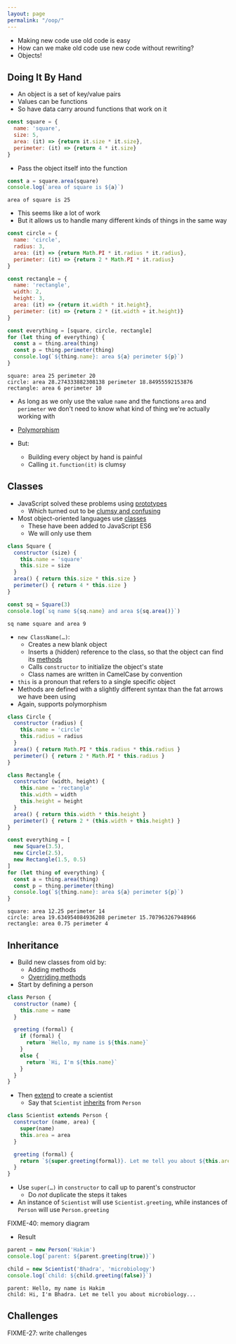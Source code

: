 ```yaml
---
layout: page
permalink: "/oop/"
---
```


- Making new code use old code is easy
- How can we make old code use new code without rewriting?
- Objects!

## Doing It By Hand

- An object is a set of key/value pairs
- Values can be functions
- So have data carry around functions that work on it

<!-- @src/oop/clumsy-objects.js -->
```js
const square = {
  name: 'square',
  size: 5,
  area: (it) => {return it.size * it.size},
  perimeter: (it) => {return 4 * it.size}
}
```

- Pass the object itself into the function

<!-- @src/oop/clumsy-objects.js -->
```js
const a = square.area(square)
console.log(`area of square is ${a}`)
```
```output
area of square is 25
```

- This seems like a lot of work
- But it allows us to handle many different kinds of things in the same way

<!-- @src/oop/clumsy-objects.js -->
```js
const circle = {
  name: 'circle',
  radius: 3,
  area: (it) => {return Math.PI * it.radius * it.radius},
  perimeter: (it) => {return 2 * Math.PI * it.radius}
}

const rectangle = {
  name: 'rectangle',
  width: 2,
  height: 3,
  area: (it) => {return it.width * it.height},
  perimeter: (it) => {return 2 * (it.width + it.height)}
}

const everything = [square, circle, rectangle]
for (let thing of everything) {
  const a = thing.area(thing)
  const p = thing.perimeter(thing)
  console.log(`${thing.name}: area ${a} perimeter ${p}`)
}
```
```output
square: area 25 perimeter 20
circle: area 28.274333882308138 perimeter 18.84955592153876
rectangle: area 6 perimeter 10
```

- As long as we only use the value `name` and the functions `area` and `perimeter`
  we don't need to know what kind of thing we're actually working with
- [Polymorphism]({{'/gloss/#polymoprhism'|absolute_url}})

- But:
  - Building every object by hand is painful
  - Calling `it.function(it)` is clumsy

## Classes

- JavaScript solved these problems using [prototypes]({{'/gloss/#prototype'|absolute_url}})
  - Which turned out to be [clumsy and confusing]({{'/legacy/#prototypes'|absolute_url}})
- Most object-oriented languages use [classes]({{'/gloss/#class'|absolute_url}})
  - These have been added to JavaScript ES6
  - We will only use them

<!-- @src/oop/es6-objects.js -->
```js
class Square {
  constructor (size) {
    this.name = 'square'
    this.size = size
  }
  area() { return this.size * this.size }
  perimeter() { return 4 * this.size }
}

const sq = Square(3)
console.log(`sq name ${sq.name} and area ${sq.area()}`)
```
```output
sq name square and area 9
```

- `new ClassName(…)`:
  - Creates a new blank object
  - Inserts a (hidden) reference to the class, so that the object can find its [methods]({{'/gloss/#method'|absolute_url}})
  - Calls `constructor` to initialize the object's state
  - Class names are written in CamelCase by convention
- `this` is a pronoun that refers to a single specific object
- Methods are defined with a slightly different syntax than the fat arrows we have been using
- Again, supports polymorphism

<!-- @src/oop/es6-objects.js -->
```js
class Circle {
  constructor (radius) {
    this.name = 'circle'
    this.radius = radius
  }
  area() { return Math.PI * this.radius * this.radius }
  perimeter() { return 2 * Math.PI * this.radius }
}

class Rectangle {
  constructor (width, height) {
    this.name = 'rectangle'
    this.width = width
    this.height = height
  }
  area() { return this.width * this.height }
  perimeter() { return 2 * (this.width + this.height) }
}

const everything = [
  new Square(3.5),
  new Circle(2.5),
  new Rectangle(1.5, 0.5)
]
for (let thing of everything) {
  const a = thing.area(thing)
  const p = thing.perimeter(thing)
  console.log(`${thing.name}: area ${a} perimeter ${p}`)
}
```
```output
square: area 12.25 perimeter 14
circle: area 19.634954084936208 perimeter 15.707963267948966
rectangle: area 0.75 perimeter 4
```

## Inheritance

- Build new classes from old by:
  - Adding methods
  - [Overriding methods]({{'/gloss/#override-method'|absolute_url}})
- Start by defining a person

<!-- @src/oop/override.js -->
```js
class Person {
  constructor (name) {
    this.name = name
  }

  greeting (formal) {
    if (formal) {
      return `Hello, my name is ${this.name}`
    }
    else {
      return `Hi, I'm ${this.name}`
    }
  }
}
```

- Then [extend]({{'/gloss/#extend'|absolue_url}}) to create a scientist
  - Say that `Scientist` [inherits]({{'/gloss/#inherit'|absolute_url}}) from `Person`

<!-- @src/oop/override.js -->
```js
class Scientist extends Person {
  constructor (name, area) {
    super(name)
    this.area = area
  }

  greeting (formal) {
    return `${super.greeting(formal)}. Let me tell you about ${this.area}...`
  }
}
```

- Use `super(…)` in `constructor` to call up to parent's constructor
  - Do *not* duplicate the steps it takes
- An instance of `Scientist` will use `Scientist.greeting`,
  while instances of `Person` will use `Person.greeting`

FIXME-40: memory diagram

- Result

<!-- @src/oop/override.js -->
```js
parent = new Person('Hakim')
console.log(`parent: ${parent.greeting(true)}`)

child = new Scientist('Bhadra', 'microbiology')
console.log(`child: ${child.greeting(false)}`)
```
```output
parent: Hello, my name is Hakim
child: Hi, I'm Bhadra. Let me tell you about microbiology...
```

## Challenges

FIXME-27: write challenges
